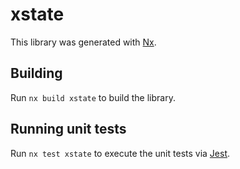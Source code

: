 # xstate

This library was generated with [Nx](https://nx.dev).

## Building

Run `nx build xstate` to build the library.

## Running unit tests

Run `nx test xstate` to execute the unit tests via [Jest](https://jestjs.io).
